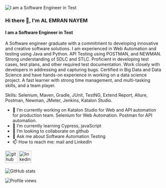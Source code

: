 ![I am a Software Engineer in Test]((https://media.licdn.com/dms/image/D5616AQFXVb2YKP0urw/profile-displaybackgroundimage-shrink_350_1400/0/1686169424276?e=1691625600&v=beta&t=ogLT5sCYNc_hntboT_eKb-Hg5PA1cX1hjZyEzktH3Eo))


### Hi there 👋, I'm AL EMRAN NAYEM
#### I am a Software Engineer in Test


A Software engineer graduate with a commitment to developing innovative and creative software solutions. I am experienced in Web Automation and testing using Java and Python. API Testing using POSTMAN, and NEWMAN. Strong understanding of SDLC and STLC. Proficient in developing test cases, test plans, and other required test documentation. Work closely with developers in addressing and capturing bugs.
Certified in Big Data and Data Science and have hands-on experience in working on a data science project. 
A fast learner with strong time management, and multi-tasking skills, and a team player.

Skills: Selenium, Maven, Gradle, JUnit, TestNG, Extend Report, Allure, Postman, Newman, JMeter, Jenkins, Katalon Studio.

- 🔭 I’m currently working on Katalon Studio for Web and API automation for production team. Selenium for Web Automation. Postman for API automation. 
- 🌱 I’m currently learning Cypress, javaScript 
- 👯 I’m looking to collaborate on github 
- 💬 Ask me about Software Automation Testing 
- 📫 How to reach me: mail and LinkedIn 


[<img src='https://cdn.jsdelivr.net/npm/simple-icons@3.0.1/icons/github.svg' alt='github' height='40'>](https://github.com/https://github.com/nayem5590)  [<img src='https://cdn.jsdelivr.net/npm/simple-icons@3.0.1/icons/linkedin.svg' alt='linkedin' height='40'>](https://www.linkedin.com/in/https://www.linkedin.com/in/al-emran-nayem//)  

![GitHub stats](https://github-readme-stats.vercel.app/api?username=https://github.com/nayem5590&show_icons=true)  

![Profile views](https://gpvc.arturio.dev/https://github.com/nayem5590)  
